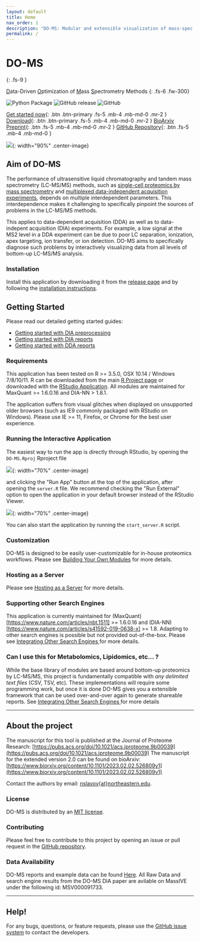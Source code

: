 ```yaml
---
layout: default
title: Home
nav_order: 1
description: "DO-MS: Modular and extensible visualization of mass-spec data"
permalink: /
---
```


# **DO-MS**
{: .fs-9 }

<u>D</u>ata-Driven <u>O</u>ptimization of <u>M</u>ass <u>S</u>pectrometry Methods
{: .fs-6 .fw-300}

![Python Package](https://github.com/SlavovLab/DO-MS-DIA/actions/workflows/python-package.yml/badge.svg)
![GitHub release](https://img.shields.io/github/release/SlavovLab/DO-MS.svg)
![GitHub](https://img.shields.io/github/license/SlavovLab/DO-MS.svg)

[Get started now](#getting-started){: .btn .btn-primary .fs-5 .mb-4 .mb-md-0 .mr-2 } [Download](https://github.com/SlavovLab/DO-MS/releases/latest){: .btn .btn-primary .fs-5 .mb-4 .mb-md-0 .mr-2 } [BioArxiv Preprint](https://www.biorxiv.org/content/10.1101/2023.02.02.526809v1){: .btn .fs-5 .mb-4 .mb-md-0 .mr-2 } [GitHub Repository](https://github.com/SlavovLab/DO-MS){: .btn .fs-5 .mb-4 .mb-md-0 }

![]({{site.baseurl}}/assets/images/do-ms-dia_title_v2.png){: width="90%" .center-image}

## Aim of DO-MS
The performance of ultrasensitive liquid chromatography and tandem mass spectrometry (LC-MS/MS) methods, such as [single-cell proteomics by mass spectrometry](https://scope2.slavovlab.net/mass-spec/sensitive-mass-spectrometry-analysis) and [multiplexed data-independent acquisition experiments](https://plexdia.slavovlab.net/), depends on multiple interdependent parameters. This interdependence makes it challenging to specifically pinpoint the sources of problems in the LC-MS/MS methods. 

This applies to data-dependent acquisition (DDA) as well as to data-indepent acquisition (DIA) experiments. For example, a low signal at the MS2 level in a DDA experiment can be due to poor LC separation, ionization, apex targeting, ion transfer, or ion detection. DO-MS aims to specifically diagnose such problems by interactively visualizing data from all levels of bottom-up LC-MS/MS analysis.

### Installation

Install this application by downloading it from the [release page](https://github.com/SlavovLab/DO-MS/releases/latest) and by following the [installation instructions]({{site.baseurl}}/docs/installation).


## Getting Started
Please read our detailed getting started guides:
* [Getting started with DIA preprocessing]({{site.baseurl}}/docs/getting-started-preprocessing)
* [Getting started with DIA reports]({{site.baseurl}}/docs/getting-started-dia-app)
* [Getting started with DDA reports]({{site.baseurl}}/docs/getting-started-dda-app)


### Requirements
This application has been tested on R >= 3.5.0, OSX 10.14 / Windows 7/8/10/11. R can be downloaded from the main [R Project page](https://www.r-project.org/) or downloaded with the [RStudio Application](https://www.rstudio.com/products/rstudio/download/). All modules are maintained for MaxQuant >= 1.6.0.16 and DIA-NN > 1.8.1.

The application suffers from visual glitches when displayed on unsupported older browsers (such as IE9 commonly packaged with RStudio on Windows). Please use IE >= 11, Firefox, or Chrome for the best user experience.

### Running the Interactive Application

The easiest way to run the app is directly through RStudio, by opening the `DO-MS.Rproj` Rproject file

![]({{site.baseurl}}/assets/images/do-ms-proj.png){: width="70%" .center-image}

and clicking the "Run App" button at the top of the application, after opening the `server.R` file. We recommend checking the "Run External" option to open the application in your default browser instead of the RStudio Viewer.

![]({{site.baseurl}}/assets/images/do-ms-run.png){: width="70%" .center-image}

You can also start the application by running the `start_server.R` script.

### Customization

DO-MS is designed to be easily user-customizable for in-house proteomics workflows. Please see [Building Your Own Modules]({{site.baseurl}}/docs/build-your-own) for more details.

### Hosting as a Server

Please see [Hosting as a Server]({{site.baseurl}}/docs/hosting-as-server) for more details.

### Supporting other Search Engines

This application is currently maintained for (MaxQuant)[https://www.nature.com/articles/nbt.1511] >= 1.6.0.16 and  (DIA-NN)[https://www.nature.com/articles/s41592-019-0638-x] >= 1.8. Adapting to other search engines is possible but not provided out-of-the-box. Please see [Integrating Other Search Engines ]({{site.baseurl}}/docs/other-search-engines) for more details.

### Can I use this for Metabolomics, Lipidomics, etc... ?

While the base library of modules are based around bottom-up proteomics by LC-MS/MS, this project is fundamentally compatible with _any delimited text files_ (CSV, TSV, etc). These implementations will require some programming work, but once it is done DO-MS gives you a extensible framework that can be used over-and-over again to generate shareable reports. See [Integrating Other Search Engines ]({{site.baseurl}}/docs/other-search-engines) for more details

------------

## About the project

The manuscript for this tool is published at the Journal of Proteome Research: [https://pubs.acs.org/doi/10.1021/acs.jproteome.9b00039](https://pubs.acs.org/doi/10.1021/acs.jproteome.9b00039)
The manuscript for the extended version 2.0 can be found on bioArxiv: [https://www.biorxiv.org/content/10.1101/2023.02.02.526809v1](https://www.biorxiv.org/content/10.1101/2023.02.02.526809v1)

Contact the authors by email: [nslavov\{at\}northeastern.edu](mailto:nslavov@northeastern.edu).

### License

DO-MS is distributed by an [MIT license]({{site.github_link}}/blob/master/LICENSE).

### Contributing

Please feel free to contribute to this project by opening an issue or pull request in the [GitHub repository]({{site.github_link}}).

### Data Availability
DO-MS reports and example data can be found [Here]({{site.baseurl}}/docs/DO-MS_examples). All Raw Data and search engine results from the DO-MS DIA paper are avilable on MassIVE under the following id: MSV000091733.

-------------

## Help!

For any bugs, questions, or feature requests,
please use the [GitHub issue system](https://github.com/SlavovLab/DO-MS/issues) to contact the developers.

